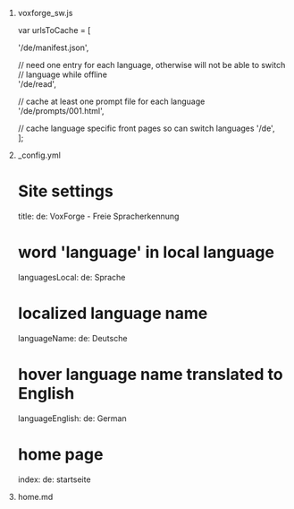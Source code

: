 1. voxforge_sw.js

    var urlsToCache = [

      '/de/manifest.json',

      // need one entry for each language, otherwise will not be able to switch
      // language while offline  
      '/de/read',

      // cache at least one prompt file for each language
      '/de/prompts/001.html',

      // cache language specific front pages so can switch languages
      '/de',    
    ];


2. _config.yml

    # Site settings
    title:
      de: VoxForge - Freie Spracherkennung 

    # word 'language' in local language
    languagesLocal:
      de: Sprache

    # localized language name
    languageName:
      de: Deutsche
      
    # hover language name translated to English
    languageEnglish:
      de: German

    # home page    
    index:
      de: startseite

3. home.md


